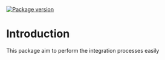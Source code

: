 <p align="left">
	<a href="https://pypi.org/project/pdip" target="_blank">
			<img src="https://img.shields.io/pypi/v/pdip?color=%2334D058&label=pypi%20package" alt="Package version">
	</a>
</p>

# Introduction

This package aim to perform the integration processes easily 

